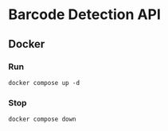 # Barcode Detection API

## Docker

### Run

```
docker compose up -d
```

### Stop

```
docker compose down
```